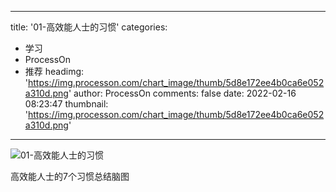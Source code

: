 
---
title: '01-高效能人士的习惯'
categories: 
 - 学习
 - ProcessOn
 - 推荐
headimg: 'https://img.processon.com/chart_image/thumb/5d8e172ee4b0ca6e052a310d.png'
author: ProcessOn
comments: false
date: 2022-02-16 08:23:47
thumbnail: 'https://img.processon.com/chart_image/thumb/5d8e172ee4b0ca6e052a310d.png'
---

<div>   
<img class="thumb" alt="01-高效能人士的习惯" src="https://img.processon.com/chart_image/thumb/5d8e172ee4b0ca6e052a310d.png" referrerpolicy="no-referrer">
<p>高效能人士的7个习惯总结脑图</p>  
</div>
            